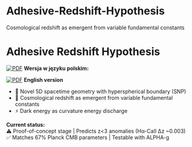 # Adhesive-Redshift-Hypothesis
Cosmological redshift as emergent from variable fundamental constants  
# Adhesive Redshift Hypothesis 
[![PDF](https://img.shields.io/badge/Download-PDF-blue)](https://github.com/ArkOkupski-WAT/Adhesive-Redshift-Hypothesis/raw/main/Hipoteza_Redshiftu_Adhezyjnego_pl.pdf)
**Wersja w języku polskim:**  

[![PDF](https://img.shields.io/badge/Download-PDF-blue)](https://github.com/ArkOkupski-WAT/Adhesive-Redshift-Hypothesis/raw/main/Hipoteza_Redshiftu_Adhezyjnego_eng.pdf)
**English version**

- 🌌 Novel 5D spacetime geometry with hyperspherical boundary (SNP)  
- 🔴 Cosmological redshift as emergent from variable fundamental constants  
- ⚡ Dark energy as curvature energy discharge  

**Current status:**  
⚠️ Proof-of-concept stage | Predicts z<3 anomalies (Hα-CaII Δz ~0.003)  
✅ Matches 67% Planck CMB parameters | Testable with ALPHA-g  
